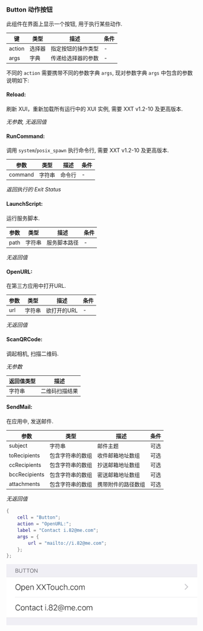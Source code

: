 ### Button 动作按钮


此组件在界面上显示一个按钮, 用于执行某些动作. 


|   键   |   类型   |   描述   |   条件   |
|--------|----------|----------|----------|
|action|选择器|指定按钮的操作类型|\-|
|args|字典|传递给选择器的参数|\-|


不同的 `action` 需要携带不同的参数字典 `args`, 现对参数字典 `args` 中包含的参数说明如下: 


#### Reload:


刷新 XUI，重新加载所有运行中的 XUI 实例, 需要 XXT v1.2-10 及更高版本.

*无参数, 无返回值*


#### RunCommand:


调用 `system`/`posix_spawn` 执行命令行, 需要 XXT v1.2-10 及更高版本.


|  参数  |  类型  |  描述  |  条件  |
|------|--------|--------|--------|
|command|字符串|命令行|\-|


*返回执行的 Exit Status*


#### LaunchScript:


运行服务脚本.


|  参数  |  类型  |  描述  |  条件  |
|------|--------|--------|--------|
|path|字符串|服务脚本路径|\-|


*无返回值*


#### OpenURL:


在第三方应用中打开URL.


|  参数  |  类型  |  描述  |  条件  |
|------|--------|--------|--------|
|url|字符串|欲打开的URL|\-|


*无返回值*


#### ScanQRCode:


调起相机, 扫描二维码.

*无参数*


|   返回值类型   |   描述   |
|----------|----------|
|字符串|二维码扫描结果|


#### SendMail:


在应用中, 发送邮件.


|  参数  |  类型  |  描述  |  条件  |
|------|--------|--------|--------|
|subject|字符串|邮件主题|可选|
|toRecipients|包含字符串的数组|收件邮箱地址数组|可选|
|ccRecipients|包含字符串的数组|抄送邮箱地址数组|可选|
|bccRecipients|包含字符串的数组|密送邮箱地址数组|可选|
|attachments|包含字符串的数组|携带附件的路径数组|可选|


*无返回值*



``` lua
{
    cell = "Button";
    action = "OpenURL:";
    label = "Contact i.82@me.com";
    args = {
        url = "mailto://i.82@me.com";
    };
};
```


![QQ20170914-191854.png-23kB](Button/QQ20170914-191854.png)


